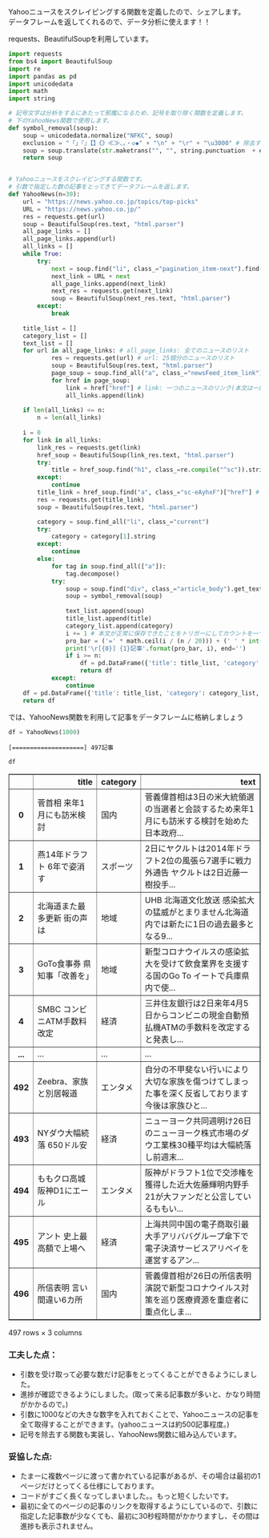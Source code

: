 Yahooニュースをスクレイピングする関数を定義したので、シェアします。  
データフレームを返してくれるので、データ分析に使えます！！  

requests、BeautifulSoupを利用しています。  


```python
import requests
from bs4 import BeautifulSoup
import re
import pandas as pd
import unicodedata
import math
import string
```


```python
# 記号文字は分析をするにあたって邪魔になるため、記号を取り除く関数を定義します。
# 下のYahooNews関数で使用します。
def symbol_removal(soup):
    soup = unicodedata.normalize("NFKC", soup)
    exclusion = "「」『』【】《》≪≫、。・◇◆" + "\n" + "\r" + "\u3000" # 除去する記号文字を指定
    soup = soup.translate(str.maketrans("", "", string.punctuation  + exclusion))
    return soup


# Yahooニュースをスクレイピングする関数です。
# 引数で指定した数の記事をとってきてデータフレームを返します。
def YahooNews(n=30):
    url = "https://news.yahoo.co.jp/topics/top-picks"
    URL = "https://news.yahoo.co.jp/"
    res = requests.get(url)
    soup = BeautifulSoup(res.text, "html.parser")
    all_page_links = []
    all_page_links.append(url)
    all_links = []
    while True:
        try:
            next = soup.find("li", class_="pagination_item-next").find("a")["href"]
            next_link = URL + next
            all_page_links.append(next_link)
            next_res = requests.get(next_link)
            soup = BeautifulSoup(next_res.text, "html.parser")
        except:
            break
            
    title_list = []
    category_list = []
    text_list = []
    for url in all_page_links: # all_page_links: 全てのニュースのリスト
            res = requests.get(url) # url: 25個分のニュースのリスト
            soup = BeautifulSoup(res.text, "html.parser")
            page_soup = soup.find_all("a", class_="newsFeed_item_link")
            for href in page_soup:
                link = href["href"] # link: 一つのニュースのリンク(本文は一部のみ)
                all_links.append(link)
    
    if len(all_links) <= n:
        n = len(all_links)
    
    i = 0
    for link in all_links:
        link_res = requests.get(link)
        href_soup = BeautifulSoup(link_res.text, "html.parser")
        try:
            title = href_soup.find("h1", class_=re.compile("^sc")).string
        except:
            continue
        title_link = href_soup.find("a", class_="sc-eAyhxF")["href"] # title_link: 本文
        res = requests.get(title_link)
        soup = BeautifulSoup(res.text, "html.parser")

        category = soup.find_all("li", class_="current")
        try:
            category = category[1].string
        except:
            continue
        else:
            for tag in soup.find_all(["a"]):
                tag.decompose()
            try:
                soup = soup.find("div", class_="article_body").get_text()
                soup = symbol_removal(soup)
                
                text_list.append(soup)
                title_list.append(title)
                category_list.append(category)
                i += 1 # 本文が正常に保存できたことをトリガーにしてカウントを一つ増やすことにします。
                pro_bar = ('=' * math.ceil(i / (n / 20))) + (' ' * int((n / (n / 20)) - math.ceil(i / (n / 20))))
                print('\r[{0}] {1}記事'.format(pro_bar, i), end='')
                if i >= n:
                    df = pd.DataFrame({'title': title_list, 'category': category_list, 'text': text_list})
                    return df
            except:
                continue
    df = pd.DataFrame({'title': title_list, 'category': category_list, 'text': text_list})
    return df
```

では、YahooNews関数を利用して記事をデータフレームに格納しましょう


```python
df = YahooNews(1000)
```

    [====================] 497記事


```python
df
```




<div>
<style scoped>
    .dataframe tbody tr th:only-of-type {
        vertical-align: middle;
    }

    .dataframe tbody tr th {
        vertical-align: top;
    }

    .dataframe thead th {
        text-align: right;
    }
</style>
<table border="1" class="dataframe">
  <thead>
    <tr style="text-align: right;">
      <th></th>
      <th>title</th>
      <th>category</th>
      <th>text</th>
    </tr>
  </thead>
  <tbody>
    <tr>
      <th>0</th>
      <td>菅首相 来年1月にも訪米検討</td>
      <td>国内</td>
      <td>菅義偉首相は3日の米大統領選の当選者と会談するため来年1月にも訪米する検討を始めた日本政府...</td>
    </tr>
    <tr>
      <th>1</th>
      <td>燕14年ドラフト 6年で姿消す</td>
      <td>スポーツ</td>
      <td>2日にヤクルトは2014年ドラフト2位の風張ら7選手に戦力外通告 ヤクルトは2日近藤一樹投手...</td>
    </tr>
    <tr>
      <th>2</th>
      <td>北海道また最多更新 街の声は</td>
      <td>地域</td>
      <td>UHB 北海道文化放送 感染拡大の猛威がとまりません北海道内では新たに1日の過去最多となる9...</td>
    </tr>
    <tr>
      <th>3</th>
      <td>GoTo食事券 県知事「改善を」</td>
      <td>地域</td>
      <td>新型コロナウイルスの感染拡大を受けて飲食業界を支援する国のGo To イートで兵庫県内で使...</td>
    </tr>
    <tr>
      <th>4</th>
      <td>SMBC コンビニATM手数料改定</td>
      <td>経済</td>
      <td>三井住友銀行は2日来年4月5日からコンビニの現金自動預払機ATMの手数料を改定すると発表し...</td>
    </tr>
    <tr>
      <th>...</th>
      <td>...</td>
      <td>...</td>
      <td>...</td>
    </tr>
    <tr>
      <th>492</th>
      <td>Zeebra、家族と別居報道</td>
      <td>エンタメ</td>
      <td>自分の不甲斐ない行いにより大切な家族を傷つけてしまった事を深く反省しております今後は家族ひと...</td>
    </tr>
    <tr>
      <th>493</th>
      <td>NYダウ大幅続落 650ドル安</td>
      <td>経済</td>
      <td>ニューヨーク共同週明け26日のニューヨーク株式市場のダウ工業株30種平均は大幅続落し前週末...</td>
    </tr>
    <tr>
      <th>494</th>
      <td>ももクロ高城 阪神D1にエール</td>
      <td>エンタメ</td>
      <td>阪神がドラフト1位で交渉権を獲得した近大佐藤輝明内野手21が大ファンだと公言しているももい...</td>
    </tr>
    <tr>
      <th>495</th>
      <td>アント 史上最高額で上場へ</td>
      <td>経済</td>
      <td>上海共同中国の電子商取引最大手アリババグループ傘下で電子決済サービスアリペイを運営するアン...</td>
    </tr>
    <tr>
      <th>496</th>
      <td>所信表明 言い間違い6カ所</td>
      <td>国内</td>
      <td>菅義偉首相が26日の所信表明演説で新型コロナウイルス対策を巡り医療資源を重症者に重点化しま...</td>
    </tr>
  </tbody>
</table>
<p>497 rows × 3 columns</p>
</div>



### 工夫した点：  
- 引数を受け取って必要な数だけ記事をとってくることができるようにしました。
- 進捗が確認できるようにしました。(取って来る記事数が多いと、かなり時間がかかるので。)
- 引数に1000などの大きな数字を入れておくことで、Yahooニュースの記事を全て取得することができます。(yahooニュースは約500記事程度。)
- 記号を除去する関数も実装し、YahooNews関数に組み込んでいます。

### 妥協した点:   
- たまーに複数ページに渡って書かれている記事があるが、その場合は最初の1ページだけとってくる仕様にしております。
- コードがすごく長くなってしまいました。。もっと短くしたいです。
- 最初に全てのページの記事のリンクを取得するようにしているので、引数に指定した記事数が少なくても、最初に30秒程時間がかかりますし、その間は進捗も表示されません。


```python

```
